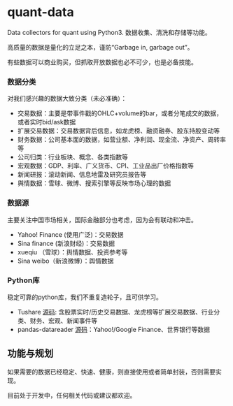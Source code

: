 # quant-data
Data collectors for quant using Python3. 数据收集、清洗和存储等功能。

高质量的数据是量化的立足之本，谨防“Garbage in, garbage out”。

有些数据可以商业购买，但抓取开放数据也必不可少，也是必备技能。

### 数据分类

对我们感兴趣的数据大致分类（未必准确）：

* 交易数据：主要是带事件戳的OHLC+volume的bar，或者分笔成交的数据，或者实时bid/ask数据
* 扩展交易数据：交易数据背后信息，如龙虎榜、融资融券、股东持股变动等
* 财务数据：公司基本面的数据，如营业额、净利润、现金流、净资产、周转率等
* 公司归类：行业板块、概念、各类指数等
* 宏观数据：GDP、利率、广义货币、CPI、工业品出厂价格指数等
* 新闻研报：滚动新闻、信息地雷及研究员报告等
* 舆情数据：雪球、微博、搜索引擎等反映市场心理的数据

### 数据源

主要关注中国市场相关，国际金融部分也考虑，因为会有联动和冲击。

* Yahoo! Finance (使用广泛)：交易数据
* Sina finance (新浪财经)：交易数据
* xueqiu （雪球）：舆情数据、投资参考等
* Sina weibo（新浪微博）：舆情数据

### Python库

稳定可靠的python库，我们不重复造轮子，且可供学习。

* Tushare [源码](https://github.com/waditu/tushare): 含股票实时/历史交易数据、龙虎榜等扩展交易数据、行业分类、财务、宏观、新闻事件等
* pandas-datareader [源码](https://github.com/pydata/pandas-datareader)：Yahoo!/Google Finance、世界银行等数据

## 功能与规划

如果需要的数据已经稳定、快速、健康，则直接使用或者简单封装，否则需要实现。

目前处于开发中，任何相关代码或建议都欢迎。
